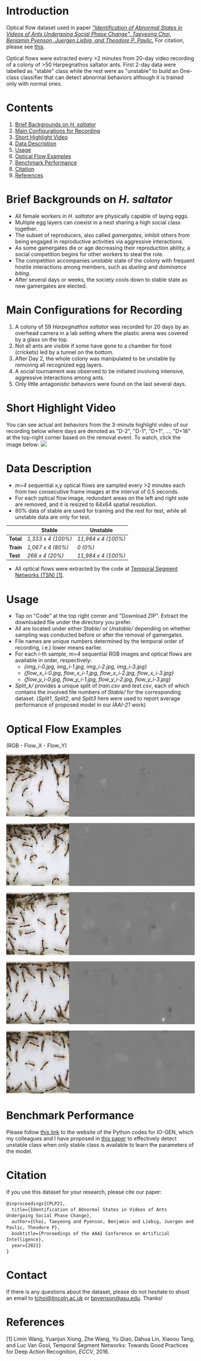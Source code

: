 <!-- # OpticalFlows_HsAnts -->


# Introduction
Optical flow dataset used in paper [*"Identification of Abnormal States in Videos of Ants Undergoing Social Phase Change", Taeyeong Choi, Benjamin Pyenson, Juergen Liebig, and Theodore P. Pavlic.*](https://ojs.aaai.org/index.php/AAAI/article/view/17794)
For citation, please see [this](https://github.com/ctyeong/OpticalFlows_HsAnts#citation). 

Optical flows were extracted every >2 minutes from 20-day video recording of a colony of >50 Harpegnathos saltator ants.
First 2-day data were labelled as "stable" class while the rest were as "unstable" to build an One-class classifier that can 
detect abnormal behaviors although it is trained only with normal ones.  

# Contents 

1. [Brief Backgrounds on *H. saltator*](https://github.com/ctyeong/OpticalFlows_HsAnts#brief-backgrounds-on-h-saltator)
2. [Main Configurations for Recording](https://github.com/ctyeong/OpticalFlows_HsAnts#main-configurations-for-recording)
3. [Short Highlight Video](https://github.com/ctyeong/OpticalFlows_HsAnts#short-highlight-video)
4. [Data Description](https://github.com/ctyeong/OpticalFlows_HsAnts#data-description)
5. [Usage](https://github.com/ctyeong/OpticalFlows_HsAnts#usage)
6. [Optical Flow Examples](https://github.com/ctyeong/OpticalFlows_HsAnts#optical-flow-examples)
7. [Benchmark Performance](https://github.com/ctyeong/OpticalFlows_HsAnts#benchmark-performance)
8. [Citation](https://github.com/ctyeong/OpticalFlows_HsAnts#citation)
9. [References](https://github.com/ctyeong/OpticalFlows_HsAnts#references)

# Brief Backgrounds on *H. saltator*

- All female workers in *H. saltator* are physically capable of laying eggs.  
- Multiple egg layers can coexist in a nest sharing a high social class together. 
- The subset of reproducers, also called *gamergates*, inhibit others from being engaged in reproductive activities via aggressive interactions.
- As some gamergates die or age decreasing their reproduction ability, a social competition begins for other workers to steal the role. 
- The competition accompanies *unstable* state of the colony with frequent hostile interactions among members, such as *dueling* and *dominance biting*. 
- After several days or weeks, the society cools down to stable state as new gamergates are elected.  

# Main Configurations for Recording

1. A colony of 59 *Harpegnathos saltator* was recorded for 20 days by an overhead camera in a lab setting where the plastic arena was covered by a glass on the top.
1. Not all ants are visible if some have gone to a chamber for food (crickets) led by a tunnel on the bottom. 
1. After Day 2, the whole colony was manipulated to be unstable by removing all recognized egg layers. 
1. A social tournament was observed to be initiated involving intensive, aggressive interactions among ants. 
1. Only little antagonistic behaviors were found on the last several days. 

# Short Highlight Video

You can see actual ant behaviors from the 3-minute highlight video of our recording below where days are denoted as "D-2", "D-1", "D+1", ..., "D+18" at the top-right corner based on the removal event. To watch, click the image below: 
[![](http://img.youtube.com/vi/eGFQb45QejQ/0.jpg)](http://www.youtube.com/watch?v=eGFQb45QejQ "")

# Data Description

- *m=4* sequential x,y optical flows are sampled every >2 minutes each from two consecutive frame images at the interval of 0.5 seconds. 
- For each optical flow image, redundant areas on the left and right side are removed, and it is resized to 64x64 spatial resolution. 
- 80% data of stable are used for training and the rest for test, while all unstable data are only for test. 

|           | Stable             | Unstable            |
|-----------|--------------------|---------------------|
| **Total** | *1,333 x 4 (100%)* | *11,984 x 4 (100%)* |
| **Train** | *1,067 x 4 (80%)*  | *0 (0%)*            |
| **Test**  | *266 x 4 (20%)*    | *11,984 x 4 (100%)* |

- All optical flows were extracted by the code at [Temporal Segment Networks (TSN) [1]](https://github.com/yjxiong/temporal-segment-networks).

# Usage

- Tap on "Code" at the top right corner and "Download ZIP". Extract the downloaded file under the directory you prefer. 
- All are located under either *Stable/* or *Unstable/* depending on whether sampling was conducted before or after the removal of gamergates.
- File names are unique numbers determined by the temporal order of recording, i.e.) lower means earlier. 
- For each *i*-th sample, *m=4* sequential RGB images and optical flows are available in order, respectively:
  - *{img_i-0.jpg, img_i-1.jpg, img_i-2.jpg, img_i-3.jpg}*
  - *{flow_x_i-0.jpg, flow_x_i-1.jpg, flow_x_i-2.jpg, flow_x_i-3.jpg}*
  - *{flow_y_i-0.jpg, flow_y_i-1.jpg, flow_y_i-2.jpg, flow_y_i-3.jpg}*
- *Split_k/* provides a unique split of *train.csv* and *test.csv*, each of which contains the involved file numbers of *Stable/* for the corresponding dataset. (*Split1*, *Split2*, and *Split3* here were used to report average performance of proposed model in our *IAAI-21* work)

# Optical Flow Examples

(RGB - Flow_X - Flow_Y)

![RGB-X-Y](Examples/S2110011/img_x_y.gif)
<!-- ![Flow_X](Examples/S2110011/flow_x.gif)
![Flow_Y](Examples/S2110011/flow_y.gif) -->

![RGB-X-Y](Examples/S2120001/img_x_y.gif)
<!-- ![Flow_X](Examples/S2120001/flow_x.gif)
![Flow_Y](Examples/S2120001/flow_y.gif) -->

![RGB-X-Y](Examples/S2100009/img_x_y.gif)
<!-- ![Flow_X](Examples/S2100009/flow_x.gif)
![Flow_Y](Examples/S2100009/flow_y.gif) -->

![RGB-X-Y](Examples/S2180005/img_x_y.gif)
<!-- ![Flow_X](Examples/S2180005/flow_x.gif)
![Flow_Y](Examples/S2180005/flow_y.gif) -->

![RGB-X-Y](Examples/S2180005/img_x_y-2.gif)
<!-- ![Flow_X](Examples/S2180005/flow_x-2.gif) -->
<!-- ![Flow_Y](Examples/S2180005/flow_y-2.gif) -->

# Benchmark Performance

Please follow [this link](https://github.com/ctyeong/IO-GEN#benchmark-performance) to the website of the Python codes for IO-GEN, which my colleagues and I have proposed in [this paper](https://github.com/ctyeong/OpticalFlows_HsAnts#citation) to effectively detect unstable class when only stable class is available to learn the parameters of the model.

# Citation

If you use this dataset for your research, please cite our paper:

```
@inproceedings{CPLP21,
  title={Identification of Abnormal States in Videos of Ants Undergoing Social Phase Change},
  author={Choi, Taeyeong and Pyenson, Benjamin and Liebig, Juergen and Pavlic, Theodore P},
  booktitle={Proceedings of the AAAI Conference on Artificial Intelligence},
  year={2021}
}
```

# Contact

If there is any questions about the dataset, please do not hesitate to shoot an email to tchoi@lincoln.ac.uk or bpyenson@asu.edu. Thanks!

# References

[1] Limin Wang, Yuanjun Xiong, Zhe Wang, Yu Qiao, Dahua Lin, Xiaoou Tang, and Luc Van Gool, Temporal Segment Networks: Towards Good Practices for Deep Action Recognition, *ECCV*, 2016.